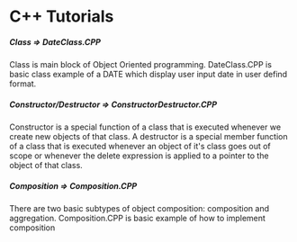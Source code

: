 # C++ Tutorials

##### Class => DateClass.CPP
Class is main block of Object Oriented programming.
DateClass.CPP is basic class example of a DATE which display user input date in user defind format.

##### Constructor/Destructor => ConstructorDestructor.CPP
Constructor is a special function of a class that is executed whenever we create new objects of that class.
A destructor is a special member function of a class that is executed whenever an object of it's class goes out of scope or whenever the delete expression is applied to a pointer to the object of that class.

##### Composition => Composition.CPP
There are two basic subtypes of object composition: composition and aggregation. Composition.CPP is basic example of how to implement composition
